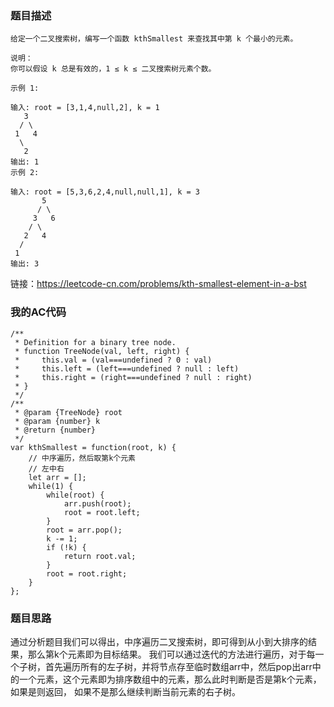 ### 题目描述
```
给定一个二叉搜索树，编写一个函数 kthSmallest 来查找其中第 k 个最小的元素。

说明：
你可以假设 k 总是有效的，1 ≤ k ≤ 二叉搜索树元素个数。

示例 1:

输入: root = [3,1,4,null,2], k = 1
   3
  / \
 1   4
  \
   2
输出: 1
示例 2:

输入: root = [5,3,6,2,4,null,null,1], k = 3
       5
      / \
     3   6
    / \
   2   4
  /
 1
输出: 3
```
链接：https://leetcode-cn.com/problems/kth-smallest-element-in-a-bst

### 我的AC代码
```
/**
 * Definition for a binary tree node.
 * function TreeNode(val, left, right) {
 *     this.val = (val===undefined ? 0 : val)
 *     this.left = (left===undefined ? null : left)
 *     this.right = (right===undefined ? null : right)
 * }
 */
/**
 * @param {TreeNode} root
 * @param {number} k
 * @return {number}
 */
var kthSmallest = function(root, k) {
    // 中序遍历，然后取第k个元素
    // 左中右
    let arr = [];
    while(1) {
        while(root) {
            arr.push(root);
            root = root.left;
        }
        root = arr.pop();
        k -= 1;
        if (!k) {
            return root.val;
        }
        root = root.right;
    }
};
```

### 题目思路
通过分析题目我们可以得出，中序遍历二叉搜索树，即可得到从小到大排序的结果，那么第k个元素即为目标结果。
我们可以通过迭代的方法进行遍历，对于每一个子树，首先遍历所有的左子树，并将节点存至临时数组arr中，然后pop出arr中的一个元素，这个元素即为排序数组中的元素，那么此时判断是否是第k个元素，如果是则返回，
如果不是那么继续判断当前元素的右子树。
